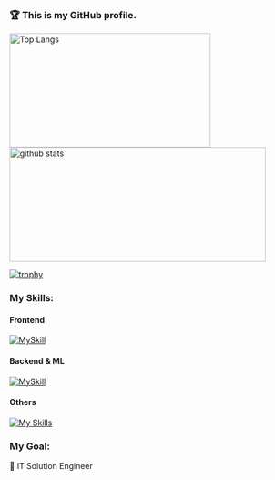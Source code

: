 <h3 align="left">🏆 This is my GitHub profile. </h3>

<p align="left"> 
  <img alt="Top Langs" height="200px" width="353px" src="https://github-readme-stats.vercel.app/api/top-langs/?username=Yuma-Tsukakoshi&layout=compact&show_icons=true&theme=synthwave" />
  <img alt="github stats" height="200px" width="450px" src="https://github-readme-stats.vercel.app/api?username=Yuma-Tsukakoshi&theme=synthwave&show_icons=ture" />
</p>

[![trophy](https://github-profile-trophy.vercel.app/?username=Yuma-Tsukakoshi&margin-w=15&theme=onestar&row=1&column=6
)](https://github.com/ryo-ma/github-profile-trophy)  

<h3 align="left">My Skills:</h3>
 
<h4 align="left">Frontend</h4>

[![MySkill](https://skillicons.dev/icons?i=html,css,js,ts,react,nextjs,materialui,tailwind,dart,flutter&theme=dark)](https://skillicons.dev)  


<h4 align="left">Backend & ML</h4>

[![MySkill](https://skillicons.dev/icons?i=python,pytorch,opencv,sklearn,kotlin,go,flask,php,laravel&theme=dark)](https://skillicons.dev)  

<h4 align="left">Others</h4> 

[![My Skills](https://skillicons.dev/icons?i=aws,vercel,mysql,postgres,mongodb,docker,postman,arduino&theme=dark)](https://skillicons.dev)


<h3 align="left">My Goal:</h3>

🤖 IT Solution Engineer 

